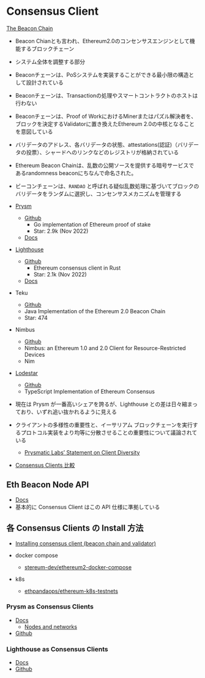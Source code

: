 # Consensus Client
[The Beacon Chain](https://medium.com/blockchain-stories/ethereum-2-0-the-beacon-chain-d669fa65e50d)

- Beacon Chianとも言われ、Ethereum2.0のコンセンサスエンジンとして機能するブロックチェーン
- システム全体を調整する部分
- Beaconチェーンは、PoSシステムを実装することができる最小限の構造として設計されている
- Beaconチェーンは、Transactionの処理やスマートコントラクトのホストは行わない
- Beaconチェーンは、Proof of WorkにおけるMinerまたはパズル解決者を、ブロックを決定するValidatorに置き換えたEthereum 2.0の中核となることを意図している
- バリデータのアドレス、各バリデータの状態、attestations(認証)（バリデータの投票）、シャードへのリンクなどのレジストリが格納されている
- Ethereum Beacon Chainは、乱数の公開ソースを提供する暗号サービスであるrandomness beaconにちなんで命名された。
- ビーコンチェーンは、`RANDAO` と呼ばれる疑似乱数処理に基づいてブロックのバリデータをランダムに選択し、コンセンサスメカニズムを管理する


- [Prysm](https://prysmaticlabs.com/)
  - [Github](https://github.com/prysmaticlabs/prysm)
    - Go implementation of Ethereum proof of stake
    - Star: 2.9k (Nov 2022)
  - [Docs](https://docs.prylabs.network/docs/getting-started)
- [Lighthouse](https://lighthouse.sigmaprime.io/)
  - [Github](https://github.com/sigp/lighthouse/)
    - Ethereum consensus client in Rust
    - Star: 2.1k (Nov 2022)
  - [Docs](https://lighthouse-book.sigmaprime.io/)
- Teku
  - [Github](https://github.com/ConsenSys/teku)
  - Java Implementation of the Ethereum 2.0 Beacon Chain
  - Star: 474
- Nimbus
  - [Github](https://github.com/status-im/nimbus-eth1)
  - Nimbus: an Ethereum 1.0 and 2.0 Client for Resource-Restricted Devices
  - Nim
- [Lodestar](https://lodestar.chainsafe.io/)

  - [Github](https://github.com/ChainSafe/lodestar)
  - TypeScript Implementation of Ethereum Consensus

- 現在は Prysm が一番高いシェアを誇るが、Lighthouse との差は日々縮まっており、いずれ追い抜かれるように見える
- クライアントの多様性の重要性と、イーサリアム ブロックチェーンを実行するプロトコル実装をより均等に分散させることの重要性について議論されている
  - [Prysmatic Labs’ Statement on Client Diversity](https://medium.com/prysmatic-labs/prysmatic-labs-statement-on-client-diversity-c0e3c2f05671)
- [Consensus Clients 比較](https://docs.rocketpool.net/guides/node/eth-clients.html#consensus-clients)


## Eth Beacon Node API

- [Docs](https://ethereum.github.io/beacon-APIs/)
- 基本的に Consensus Client はこの API 仕様に準拠している

## 各 Consensus Clients の Install 方法

- [Installing consensus client (beacon chain and validator)](https://www.coincashew.com/coins/overview-eth/guide-or-how-to-setup-a-validator-on-eth2-mainnet/part-i-installation/configuring-consensus-client-beaconchain-and-validator)

- docker compose
  - [stereum-dev/ethereum2-docker-compose](https://github.com/stereum-dev/ethereum2-docker-compose)
- k8s
  - [ethpandaops/ethereum-k8s-testnets](https://github.com/ethpandaops/ethereum-k8s-testnets)

### Prysm as Consensus Clients

- [Docs](https://docs.prylabs.network/docs/getting-started)
  - [Nodes and networks](https://docs.prylabs.network/docs/concepts/nodes-networks)
- [Github](https://github.com/prysmaticlabs/prysm)

### Lighthouse as Consensus Clients

- [Docs](https://lighthouse-book.sigmaprime.io/)
- [Github](https://github.com/sigp/lighthouse/)

